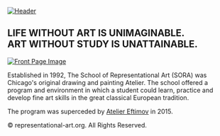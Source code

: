 [![Header](https://jaygidwitz.github.io/sora/images/header.jpg "Header")](https://representational-art.org/)

## LIFE WITHOUT ART IS UNIMAGINABLE. <br/> ART WITHOUT STUDY IS UNATTAINABLE.

[![Front Page Image](https://jaygidwitz.github.io/sora/images/front-image.jpg)](https://representational-art.org/)

<p>Established in 1992, The School of Representational Art (SORA) was Chicago's original drawing and painting Atelier. The school offered a program and environment in which a student could learn, practice and develop fine art skills in the great classical European tradition.</p>

The program was superceded by [Atelier Eftimov](https://www.ateliereftimov.com) in 2015.

<p>© representational-art.org. All Rights Reserved.</p>
